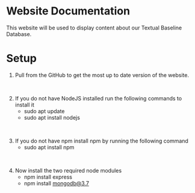 # Website Documentation

This website will be used to display content about our Textual Baseline Database.

# Setup

1. Pull from the GitHub to get the most up to date version of the website. <br/>

<br/>

2. If you do not have NodeJS installed run the following commands to install it <br/>
	- sudo apt update
	- sudo apt install nodejs <br/>

<br/>

3. If you do not have npm install npm by running the following command <br/>
	- sudo apt install npm

<br/>

4. Now install the two required node modules <br/>
	- npm install express
	- npm install mongodb@3.7 
